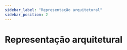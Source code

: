 ```yaml
---
sidebar_label: "Representação arquitetural"
sidebar_position: 2
---
```

# Representação arquitetural
